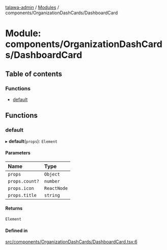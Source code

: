[talawa-admin](../README.md) / [Modules](../modules.md) / components/OrganizationDashCards/DashboardCard

# Module: components/OrganizationDashCards/DashboardCard

## Table of contents

### Functions

- [default](components_OrganizationDashCards_DashboardCard.md#default)

## Functions

### default

▸ **default**(`props`): `Element`

#### Parameters

| Name | Type |
| :------ | :------ |
| `props` | `Object` |
| `props.count?` | `number` |
| `props.icon` | `ReactNode` |
| `props.title` | `string` |

#### Returns

`Element`

#### Defined in

[src/components/OrganizationDashCards/DashboardCard.tsx:6](https://github.com/PalisadoesFoundation/talawa-admin/blob/e1a5f80/src/components/OrganizationDashCards/DashboardCard.tsx#L6)
